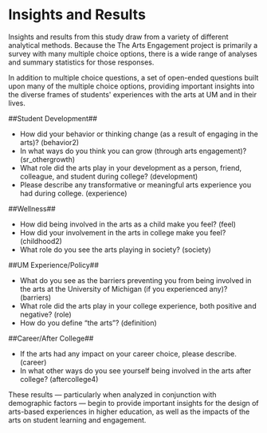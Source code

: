 # Insights and Results

Insights and results from this study draw from a variety of different analytical methods. Because the The Arts Engagement project is primarily a survey with many multiple choice options, there is a wide range of analyses and summary statistics for those responses. 

In addition to multiple choice questions, a set of open-ended questions built upon many of the multiple choice options, providing important insights into the diverse frames of students' experiences with the arts at UM and in their lives. 

##Student Development##
- How did your behavior or thinking change (as a result of engaging in the arts)? (behavior2) 
- In what ways do you think you can grow (through arts engagement)? (sr_othergrowth) 
- What role did the arts play in your development as a person, friend, colleague, and student during college? (development) 
- Please describe any transformative or meaningful arts experience you had during college. (experience) 

##Wellness##
- How did being involved in the arts as a child make you feel? (feel)
- How did your involvement in the arts in college make you feel? (childhood2) 
- What role do you see the arts playing in society? (society)

##UM Experience/Policy##
- What do you see as the barriers preventing you from being involved in the arts at the University of Michigan (if you experienced any)? (barriers) 
- What role did the arts play in your college experience, both positive and negative? (role) 
- How do you define “the arts”? (definition) 

##Career/After College##
- If the arts had any impact on your career choice, please describe. (career)
- In what other ways do you see yourself being involved in the arts after college? (aftercollege4)    

These results — particularly when analyzed in conjunction with demographic factors — begin to provide important insights for the design of arts-based experiences in higher education, as well as the impacts of the arts on student learning and engagement. 

